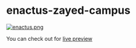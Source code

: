 # enactus-zayed-campus

[![enactus.png](https://i.postimg.cc/ZKF553FM/enactus.png)](https://postimg.cc/ykxHfDGm)

You can check out for [live preview](https://zesty-sable-d8e7e2.netlify.app)
